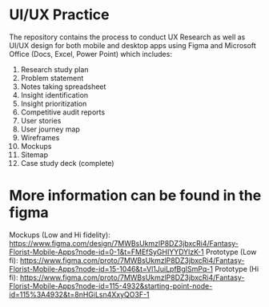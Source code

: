 # UI/UX Practice
The repository contains the process to conduct UX Research as well as UI/UX design for both mobile and desktop apps using Figma and Microsoft Office (Docs, Excel, Power Point) which includes:
1. Research study plan
2. Problem statement
3. Notes taking spreadsheet
4. Insight identification
5. Insight prioritization
6. Competitive audit reports
7. User stories
8. User journey map
9. Wireframes
10. Mockups
11. Sitemap
12. Case study deck (complete)


# More information can be found in the figma
Mockups (Low and Hi fidelity): https://www.figma.com/design/7MWBsUkmzlP8DZ3jbxcRi4/Fantasy-Florist-Mobile-Apps?node-id=0-1&t=FMEfSyGHIYYDYlzK-1
Prototype (Low fi): https://www.figma.com/proto/7MWBsUkmzlP8DZ3jbxcRi4/Fantasy-Florist-Mobile-Apps?node-id=15-1046&t=Vl1JuiLpfBgISmPq-1
Prototype (Hi fi): https://www.figma.com/proto/7MWBsUkmzlP8DZ3jbxcRi4/Fantasy-Florist-Mobile-Apps?node-id=115-4932&starting-point-node-id=115%3A4932&t=8nHGiLsn4XxyQO3F-1
